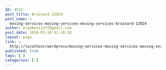 ```yaml
---
ID: 4515
post_title: Brainard 12024
post_name: >
  moving-services-moving-services-moving-services-brainard-12024
author: mrgabonijeff@gmail.com
post_date: 2018-03-28 01:38:20
layout: page
link: >
  http://localhost/wordpress/moving-services-moving-services-moving-services-brainard-12024/
published: true
tags: [ ]
categories: [ ]
---
```

